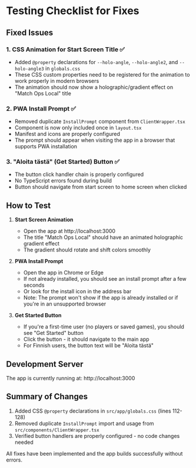 # Testing Checklist for Fixes

## Fixed Issues

### 1. CSS Animation for Start Screen Title ✅
- Added `@property` declarations for `--holo-angle`, `--holo-angle2`, and `--holo-angle3` in `globals.css`
- These CSS custom properties need to be registered for the animation to work properly in modern browsers
- The animation should now show a holographic/gradient effect on "Match Ops Local" title

### 2. PWA Install Prompt ✅  
- Removed duplicate `InstallPrompt` component from `ClientWrapper.tsx`
- Component is now only included once in `layout.tsx`
- Manifest and icons are properly configured
- The prompt should appear when visiting the app in a browser that supports PWA installation

### 3. "Aloita tästä" (Get Started) Button ✅
- The button click handler chain is properly configured
- No TypeScript errors found during build
- Button should navigate from start screen to home screen when clicked

## How to Test

1. **Start Screen Animation**
   - Open the app at http://localhost:3000
   - The title "Match Ops Local" should have an animated holographic gradient effect
   - The gradient should rotate and shift colors smoothly

2. **PWA Install Prompt**
   - Open the app in Chrome or Edge
   - If not already installed, you should see an install prompt after a few seconds
   - Or look for the install icon in the address bar
   - Note: The prompt won't show if the app is already installed or if you're in an unsupported browser

3. **Get Started Button**
   - If you're a first-time user (no players or saved games), you should see "Get Started" button
   - Click the button - it should navigate to the main app
   - For Finnish users, the button text will be "Aloita tästä"

## Development Server
The app is currently running at: http://localhost:3000

## Summary of Changes
1. Added CSS `@property` declarations in `src/app/globals.css` (lines 112-128)
2. Removed duplicate `InstallPrompt` import and usage from `src/components/ClientWrapper.tsx`
3. Verified button handlers are properly configured - no code changes needed

All fixes have been implemented and the app builds successfully without errors.